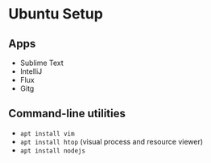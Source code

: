 # Ubuntu Setup

## Apps

* Sublime Text
* IntelliJ
* Flux
* Gitg

## Command-line utilities

* `apt install vim`
* `apt install htop` (visual process and resource viewer)
* `apt install nodejs`